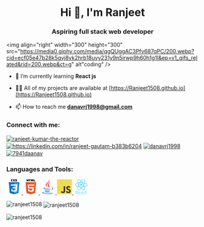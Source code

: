 <h1 align="center">Hi 👋, I'm Ranjeet</h1>
<h3 align="center">Aspiring full stack web developer</h3>

<img align="right" width="300" height="300" src="https://media0.giphy.com/media/qgQUggAC3Pfv687qPC/200.webp?cid=ecf05e47b28k5gvj8vk2hrb18uvy231y9n5irwp9h60h1g1l&ep=v1_gifs_related&rid=200.webp&ct=g" alt"coding" />


- 🌱 I’m currently learning **React js**

- 👨‍💻 All of my projects are available at [https://Ranjeet1508.github.io](https://Ranjeet1508.github.io)

- 📫 How to reach me **danavrj1998@gmail.com**

<h3 align="left">Connect with me:</h3>
<p align="left">
<a href="https://codepen.io/ranjeet-kumar-the-reactor" target="blank"><img align="center" src="https://raw.githubusercontent.com/rahuldkjain/github-profile-readme-generator/master/src/images/icons/Social/codepen.svg" alt="ranjeet-kumar-the-reactor" height="30" width="40" /></a>
<a href="https://linkedin.com/in/https://linkedin.com/in/ranjeet-gautam-b383b6204" target="blank"><img align="center" src="https://raw.githubusercontent.com/rahuldkjain/github-profile-readme-generator/master/src/images/icons/Social/linked-in-alt.svg" alt="https://linkedin.com/in/ranjeet-gautam-b383b6204" height="30" width="40" /></a>
<a href="https://codesandbox.com/danavrj1998" target="blank"><img align="center" src="https://raw.githubusercontent.com/rahuldkjain/github-profile-readme-generator/master/src/images/icons/Social/codesandbox.svg" alt="danavrj1998" height="30" width="40" /></a>
<a href="https://www.leetcode.com/7941daanav" target="blank"><img align="center" src="https://raw.githubusercontent.com/rahuldkjain/github-profile-readme-generator/master/src/images/icons/Social/leet-code.svg" alt="7941daanav" height="30" width="40" /></a>
</p>

<h3 align="left">Languages and Tools:</h3>
<p align="left"> <a href="https://www.w3schools.com/css/" target="_blank" rel="noreferrer"> <img src="https://raw.githubusercontent.com/devicons/devicon/master/icons/css3/css3-original-wordmark.svg" alt="css3" width="40" height="40"/> </a> <a href="https://www.w3.org/html/" target="_blank" rel="noreferrer"> <img src="https://raw.githubusercontent.com/devicons/devicon/master/icons/html5/html5-original-wordmark.svg" alt="html5" width="40" height="40"/> </a> <a href="https://www.java.com" target="_blank" rel="noreferrer"> <img src="https://raw.githubusercontent.com/devicons/devicon/master/icons/java/java-original.svg" alt="java" width="40" height="40"/> </a> <a href="https://developer.mozilla.org/en-US/docs/Web/JavaScript" target="_blank" rel="noreferrer"> <img src="https://raw.githubusercontent.com/devicons/devicon/master/icons/javascript/javascript-original.svg" alt="javascript" width="40" height="40"/> </a> <a href="https://reactjs.org/" target="_blank" rel="noreferrer"> <img src="https://raw.githubusercontent.com/devicons/devicon/master/icons/react/react-original-wordmark.svg" alt="react" width="40" height="40"/> </a> </p>

<p><img align="left" src="https://github-readme-stats.vercel.app/api/top-langs?username=ranjeet1508&show_icons=true&locale=en&layout=compact" alt="ranjeet1508" /></p>

<p>&nbsp;<img align="center" src="https://github-readme-stats.vercel.app/api?username=ranjeet1508&show_icons=true&locale=en" alt="ranjeet1508" /></p>

<p><img align="center" src="https://github-readme-streak-stats.herokuapp.com/?user=ranjeet1508&" alt="ranjeet1508" /></p>
